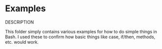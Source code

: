 Examples
============

DESCRIPTION

This folder simply contains various examples for how to do simple things in Bash. I used these to confirm how basic things like case, if/then, methods, etc. would work.

